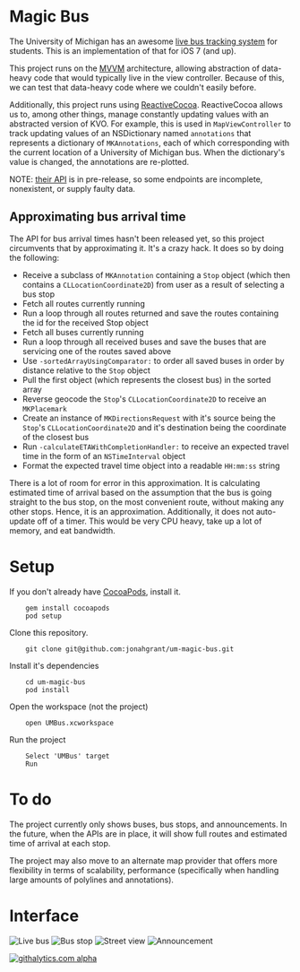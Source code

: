 # Magic Bus

The University of Michigan has an awesome [live bus tracking system](http://mbus.pts.umich.edu/) for students.  This is an implementation of that for iOS 7 (and up).

This project runs on the [MVVM](http://en.wikipedia.org/wiki/Model_View_ViewModel) architecture, allowing abstraction of data-heavy code that would typically live in the view controller.  Because of this, we can test that data-heavy code where we couldn't easily before.

Additionally, this project runs using [ReactiveCocoa](https://github.com/blog/1107-reactivecocoa-for-a-better-world).  ReactiveCocoa allows us to, among other things, manage constantly updating values with an abstracted version of KVO.  For example, this is used in ```MapViewController``` to track updating values of an NSDictionary named ```annotations``` that represents a dictionary of ```MKAnnotations```, each of which corresponding with the current location of a University of Michigan bus.  When the dictionary's value is changed, the annotations are re-plotted.

NOTE: [their API](https://github.com/magic-bus/api-documentation/) is in pre-release, so some endpoints are incomplete, nonexistent, or supply faulty data.

## Approximating bus arrival time
The API for bus arrival times hasn't been released yet, so this project circumvents that by approximating it.  It's a crazy hack.  It does so by doing the following: 
* Receive a subclass of ```MKAnnotation``` containing a ```Stop``` object (which then contains a ```CLLocationCoordinate2D```) from user as a result of selecting a bus stop
* Fetch all routes currently running
* Run a loop through all routes returned and save the routes containing the id for the received Stop object
* Fetch all buses currently running
* Run a loop through all received buses and save the buses that are servicing one of the routes saved above
* Use ```-sortedArrayUsingComparator:``` to order all saved buses in order by distance relative to the ```Stop``` object
* Pull the first object (which represents the closest bus) in the sorted array
* Reverse geocode the ```Stop```'s ```CLLocationCoordinate2D``` to receive an ```MKPlacemark```
* Create an instance of ```MKDirectionsRequest``` with it's source being the ```Stop```'s ```CLLocationCoordinate2D``` and it's destination being the coordinate of the closest bus
* Run ```-calculateETAWithCompletionHandler:``` to receive an expected travel time in the form of an ```NSTimeInterval``` object
* Format the expected travel time object into a readable ```HH:mm:ss``` string

There is a lot of room for error in this approximation. It is calculating estimated time of arrival based on the assumption that the bus is going straight to the bus stop, on the most convenient route, without making any other stops.  Hence, it is an approximation.  Additionally, it does not auto-update off of a timer.  This would be very CPU heavy, take up a lot of memory, and eat bandwidth.

# Setup

If you don't already have [CocoaPods](http://cocoapods.org/), install it.

        gem install cocoapods
        pod setup
        
Clone this repository.

		git clone git@github.com:jonahgrant/um-magic-bus.git

Install it's dependencies
		
		cd um-magic-bus
		pod install

Open the workspace (not the project)
		
		open UMBus.xcworkspace
		
Run the project
		
		Select 'UMBus' target
		Run
		
		
# To do
The project currently only shows buses, bus stops, and announcements.  In the future, when the APIs are in place, it will show full routes and estimated time of arrival at each stop.

The project may also move to an alternate map provider that offers more flexibility in terms of scalability, performance (specifically when handling large amounts of polylines and annotations).

# Interface
![Live bus](https://dl.dropboxusercontent.com/u/2177718/Screen%20Shot%202013-12-03%20at%2012.30.09%20AM.png "Live bus")
![Bus stop](https://dl.dropboxusercontent.com/u/2177718/Screen%20Shot%202013-12-03%20at%2012.30.28%20AM.png "Bus stop")
![Street view](https://dl.dropboxusercontent.com/u/2177718/Screen%20Shot%202013-12-02%20at%206.31.20%20PM.png "Street view")
![Announcement](https://dl.dropboxusercontent.com/u/2177718/Screen%20Shot%202013-12-01%20at%2010.45.44%20PM.png "Announcement")

		
[![githalytics.com alpha](https://cruel-carlota.pagodabox.com/0fe6bae62d6859d30f7f447fb3b2b188 "githalytics.com")](http://githalytics.com/jonahgrant/um-magic-bus)
